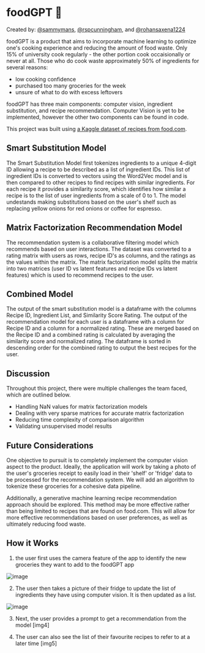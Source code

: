 # foodGPT :poultry_leg:
Created by: [@sammymans](https://www.github.com/sammymans), [@rspcunningham](https://www.github.com/rspcunningham), and [@rohansaxena1224](https://www.github.com/rohansaxena1224)

foodGPT is a product that aims to incorporate machine learning to optimize one's cooking experience and reducing the amount of food waste. Only 15% of university cook regularly - the other portion cook occaisionally or never at all. Those who do cook waste approximately 50% of ingredients for several reasons: 

- low cooking confidence
- purchased too many groceries for the week
- unsure of what to do with excess leftovers

foodGPT has three main components: computer vision, ingredient substitution, and recipe recommendation. Computer Vision is yet to be implemented, however the other two components can be found in code.

This project was built using [a Kaggle dataset of recipes from food.com](https://www.kaggle.com/datasets/shuyangli94/food-com-recipes-and-user-interactions).

## Smart Substitution Model

The Smart Substitution Model first tokenizes ingredients to a unique 4-digit ID allowing a recipe to be described as a list of ingredient IDs. This list of ingredient IDs is converted to vectors using the Word2Vec model and is then compared to other recipes to find recipes with similar ingredients. For each recipe it provides a similarity score, which identifies how similar a recipe is to the list of user ingredients from a scale of 0 to 1. The model undestands making substitutions based on the user's shelf such as replacing yellow onions for red onions or coffee for espresso. 

## Matrix Factorization Recommendation Model

The recommendation system is a collaborative filtering model which recommends based on user interactions. The dataset was converted to a rating matrix with users as rows, recipe ID's as columns, and the ratings as the values within the matrix. The matrix factorization model splits the matrix into two matrices (user ID vs latent features and recipe IDs vs latent features) which is used to recommend recipes to the user.

## Combined Model

The output of the smart substitution model is a dataframe with the columns Recipe ID, Ingredient List, and Similarity Score Rating. The output of the recommendation model for each user is a dataframe with a column for Recipe ID and a column for a normalized rating. These are merged based on the Recipe ID and a combined rating is calculated by averaging the similarity score and normalized rating. The dataframe is sorted in descending order for the combined rating to output the best recipes for the user. 

## Discussion

Throughout this project, there were multiple challenges the team faced, which are outlined below. 
- Handling NaN values for matrix factorization models
- Dealing with very sparse matrices for accurate matrix factorization
- Reducing time complexity of comparison algorithm
- Validating unsupervised model results

## Future Considerations

One objective to pursuit is to completely implement the computer vision aspect to the product. Ideally, the application will work by taking a photo of the user's groceries receipt to easily load in their 'shelf' or 'fridge' data to be processed for the recommendation system. We will add an algorithm to tokenize these groceries for a cohesive data pipeline.

Additionally, a generative machine learning recipe recommendation approach should be explored. This method may be more effective rather than being limited to recipes that are found on food.com. This will allow for more effective recommendations based on user preferences, as well as ultimately reducing food waste.

## How it Works

1. the user first uses the camera feature of the app to identify the new groceries they want to add to the foodGPT app

![image](https://user-images.githubusercontent.com/79066805/236366823-786ed2eb-292b-4034-a18d-faf7564a001f.png)


2. The user then takes a picture of their fridge to update the list of ingredients they have using computer vision. It is then updated as a list.

![image](https://user-images.githubusercontent.com/79066805/236366912-0af988db-8b86-4cb9-83a5-b57738dff90d.png)


3.  Next, the user provides a prompt to get a recommendation from the model
[img4]

4. The user can also see the list of their favourite recipes to refer to at a later time
[img5]
